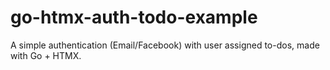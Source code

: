 # go-htmx-auth-todo-example
A simple authentication (Email/Facebook) with user assigned to-dos, made with Go + HTMX.
